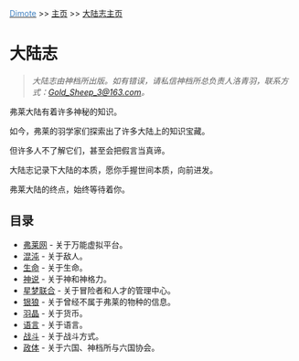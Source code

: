 <u><font color="#4080C0">Dimote</font></u> >> [主页](../../../) >> [大陆志主页](index.md)

# 大陆志

> *大陆志由神档所出版。如有错误，请私信神档所总负责人洛青羽，联系方式：Gold_Sheep_3@163.com。*

弗莱大陆有着许多神秘的知识。

如今，弗莱的羽学家们探索出了许多大陆上的知识宝藏。

但许多人不了解它们，甚至会把假言当真谛。

大陆志记录下大陆的本质，愿你手握世间本质，向前进发。

弗莱大陆的终点，始终等待着你。

## 目录

- [弗莱网](fulaiwang.md) - 关于万能虚拟平台。
- [混沌](hundun.md) - 关于敌人。
- [生命](shengming.md) - 关于生命。
- [神说](shenshuo.md) - 关于神和神格力。
- [星梦联合](xingmenglianhe.md) - 关于冒险者和人才的管理中心。
- [银狼](yinlang.md)  - 关于曾经不属于弗莱的物种的信息。
- [羽晶](yujing.md)  - 关于货币。
- [语言](yuyan.md)  - 关于语言。
- [战斗](zhandou.md)  - 关于战斗方式。
- [政体](zhengti.md)   - 关于六国、神档所与六国协会。

